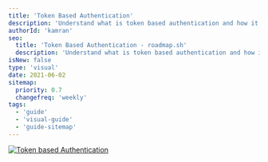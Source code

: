 ```yaml
---
title: 'Token Based Authentication'
description: 'Understand what is token based authentication and how it is implemented'
authorId: 'kamran'
seo:
  title: 'Token Based Authentication - roadmap.sh'
  description: 'Understand what is token based authentication and how it is implemented'
isNew: false
type: 'visual'
date: 2021-06-02
sitemap:
  priority: 0.7
  changefreq: 'weekly'
tags:
  - 'guide'
  - 'visual-guide'
  - 'guide-sitemap'
---
```


[![Token based Authentication](/guides/token-authentication.png)](/guides/token-authentication.png)
